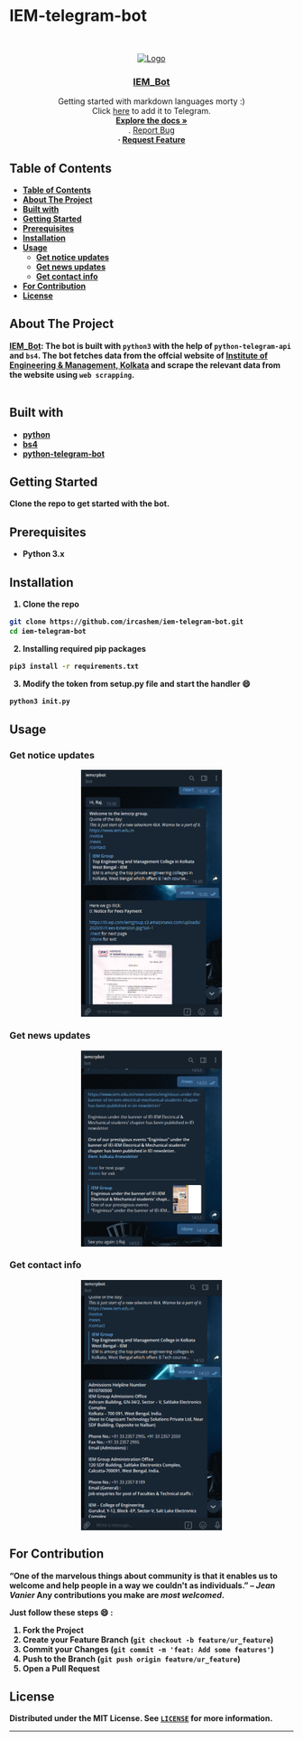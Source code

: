 # IEM-telegram-bot

<!-- PROJECT LOGO -->
<br />
<p align="center">
  <a href="https://github.com/ircashem/iem-telegram-bot">
    <img src="https://iem.edu.in/app/themes/iem-group-wp-theme/resources/logo.png" alt="Logo" width="190">
  </a>

  <h3 align="center"><a href="https://telegram.me/iemcrpbot">IEM_Bot</a></h3>

  <p align="center">
    Getting started with markdown languages morty :)
    <br>
    Click <a href="https://telegram.me/iemcrpbot">here</a> to add it to Telegram.
    <br />
    <a href="https://github.com/ircashem/iem-telegram-bot"><strong>Explore the docs »</strong></a>
    <br />
    .
    <a href="https://github.com/ircashem/iem-telegram-bot/issues">Report Bug</a>
    <b><br>·
    <a href="https://github.com/ircashem/iem-telegram-bot/issues">Request Feature</a>
  </p>
</p>

<!-- TABLE OF CONTENTS -->
## Table of Contents

- [Table of Contents](#table-of-contents)
- [About The Project](#about-the-project)
- [Built with](#built-with)
- [Getting Started](#getting-started)
- [Prerequisites](#prerequisites)
- [Installation](#installation)
- [Usage](#usage)
  - [Get notice updates](#get-notice-updates)
  - [Get news updates](#get-news-updates)
  - [Get contact info](#get-contact-info)
- [For Contribution](#for-contribution)
- [License](#license)



<!-- ABOUT THE PROJECT -->
## About The Project

[IEM_Bot](https://telegram.me/iemcrpbot):
The bot is built with `python3` with the help of `python-telegram-api` and `bs4`. The bot fetches data from the offcial website of [Institute of Engineering & Management, Kolkata](https://www.iem.edu.in) and scrape the relevant data from the website using  `web scrapping`.
<br><br>



## Built with

* [python](https://www.python.org/downloads/latest)
* [bs4](https://pypi.org/project/beautifulsoup4/)
* [python-telegram-bot](https://python-telegram-bot.readthedocs.io/en/stable/)



<!-- GETTING STARTED -->
## Getting Started

Clone the repo to get started with the bot.

## Prerequisites

* Python 3.x

## Installation
 
1. Clone the repo
```sh
git clone https://github.com/ircashem/iem-telegram-bot.git
cd iem-telegram-bot
```
2. Installing required pip packages
```sh
pip3 install -r requirements.txt
```
3. Modify the token from setup.py file and start the handler :smile:
```sh
python3 init.py
```


<!-- USAGE EXAMPLES -->
## Usage

### Get notice updates

<p align="center">
  <img align="center" src="./screenshots/notice.png?raw=true" alt="notice.png" width="250">
</p>

### Get news updates

<p align="center">
  <img align="center" src="./screenshots/news.png?raw=true" alt="news.png" width="250">
</p>


### Get contact info

<p align="center">
  <img align="center" src="./screenshots/contact.png?raw=true" alt="contact.png" width="250">
</p>

<!-- CONTRIBUTING -->
## For Contribution

“One of the marvelous things about community is that it enables us to welcome and help people in a way we couldn't as individuals.” – *Jean Vanier* 
Any contributions you make are _*most welcomed*_.

Just follow these steps :smile: : 
1. Fork the Project
2. Create your Feature Branch (`git checkout -b feature/ur_feature`)
3. Commit your Changes (`git commit -m 'feat: Add some features'`)
4. Push to the Branch (`git push origin feature/ur_feature`)
5. Open a Pull Request

<!-- LICENSE -->
## License

Distributed under the MIT License. See [`LICENSE`](./LICENSE) for more information.

****
